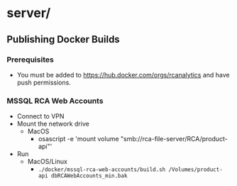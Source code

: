 # server/

## Publishing Docker Builds

### Prerequisites

- You must be added to https://hub.docker.com/orgs/rcanalytics and have push permissions.

### MSSQL RCA Web Accounts

- Connect to VPN
- Mount the network drive
  - MacOS
    - osascript -e 'mount volume "smb://rca-file-server/RCA/product-api"'
- Run
  - MacOS/Linux
    - `./docker/mssql-rca-web-accounts/build.sh /Volumes/product-api dbRCAWebAccounts_min.bak`
